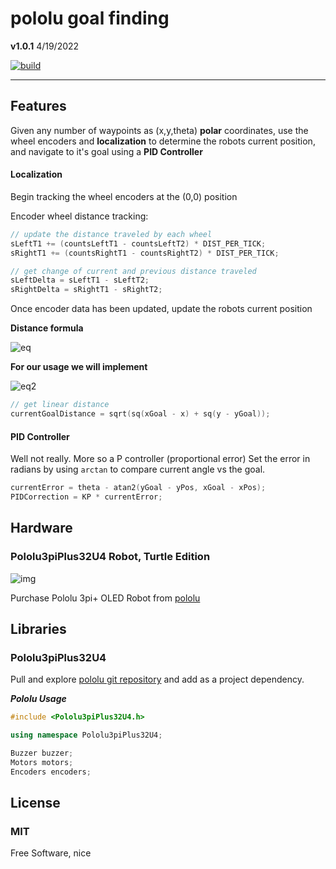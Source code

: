 # pololu goal finding

**v1.0.1** 
4/19/2022

[![build](https://travis-ci.org/joemccann/dillinger.svg?branch=master)](https://travis-ci.org/joemccann/dillinger)

---
## Features

Given any number of waypoints as (x,y,theta) **polar** coordinates, use the wheel encoders and **localization** to determine the robots current position, 
and navigate to it's goal using a **PID Controller**

#### Localization
Begin tracking the wheel encoders at the (0,0) position

Encoder wheel distance tracking:
```cpp
// update the distance traveled by each wheel
sLeftT1 += (countsLeftT1 - countsLeftT2) * DIST_PER_TICK;
sRightT1 += (countsRightT1 - countsRightT2) * DIST_PER_TICK;

// get change of current and previous distance traveled
sLeftDelta = sLeftT1 - sLeftT2;
sRightDelta = sRightT1 - sRightT2;
```

Once encoder data has been updated, update the robots current position

**Distance formula**

![eq](https://latex.codecogs.com/svg.image?{\color{Gray}distance&space;=&space;\sqrt{(x2&space;-&space;x1)^{2}&space;&plus;&space;(y2&space;-&space;y1)^{2}}})

**For our usage we will implement** 

![eq2](https://latex.codecogs.com/svg.image?{\color{Gray}goalDistance&space;=&space;\sqrt{(xGoal&space;-&space;xPos)^{2}&space;&plus;&space;(yGoal&space;-&space;yPos)^{2}}})

```cpp
// get linear distance
currentGoalDistance = sqrt(sq(xGoal - x) + sq(y - yGoal));
```

#### PID Controller

Well not really. More so a P controller (proportional error)
Set the error in radians by using ```arctan``` to compare current angle vs the goal.
```cpp
currentError = theta - atan2(yGoal - yPos, xGoal - xPos);
PIDCorrection = KP * currentError;
```  

## Hardware

### Pololu3piPlus32U4 Robot, Turtle Edition

![img](https://a.pololu-files.com/picture/0J11323.600x480.jpg?bf2f67dbe8c5a1035409af8b78b78f97)

Purchase Pololu 3pi+ OLED Robot from [pololu](https://www.pololu.com/product/4976)

## Libraries

### Pololu3piPlus32U4 

Pull and explore [pololu git repository](https://github.com/pololu/pololu-3pi-plus-32u4-arduino-library) and add as a project dependency.

***Pololu Usage***

```cpp
#include <Pololu3piPlus32U4.h>

using namespace Pololu3piPlus32U4;

Buzzer buzzer;
Motors motors;
Encoders encoders;
```

## License

### MIT 

Free Software, nice
